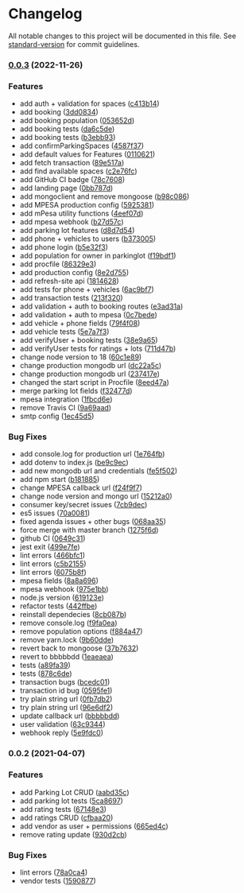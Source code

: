 # Changelog

All notable changes to this project will be documented in this file. See [standard-version](https://github.com/conventional-changelog/standard-version) for commit guidelines.

### [0.0.3](https://github.com/saisilinus/Park254_Backend/compare/v0.0.2...v0.0.3) (2022-11-26)


### Features

* add auth + validation for spaces ([c413b14](https://github.com/saisilinus/Park254_Backend/commit/c413b14716bed1385842f4e897980ff178fd7b6a))
* add booking ([3dd0834](https://github.com/saisilinus/Park254_Backend/commit/3dd083438de4750ddd6d1b58549385bec166e26a))
* add booking population ([053652d](https://github.com/saisilinus/Park254_Backend/commit/053652dbda250721c716414a0351b8b63b595102))
* add booking tests ([da6c5de](https://github.com/saisilinus/Park254_Backend/commit/da6c5de7296cc5b127799d710ee4ba44e24ceedb))
* add booking tests ([b3ebb93](https://github.com/saisilinus/Park254_Backend/commit/b3ebb935f417de50160dca7332c621c144e6dfe2))
* add confirmParkingSpaces ([4587f37](https://github.com/saisilinus/Park254_Backend/commit/4587f37839d01df0e9f9fc0c27e931be252ef05e))
* add default values for Features ([0110621](https://github.com/saisilinus/Park254_Backend/commit/0110621b3b2a35876561ac98718d71f34b81d986))
* add fetch transaction ([89e517a](https://github.com/saisilinus/Park254_Backend/commit/89e517aa63b67a2274eb09424511baf8760b599e))
* add find available spaces ([c2e76fc](https://github.com/saisilinus/Park254_Backend/commit/c2e76fc6ebc0af522987d77fb040a6ec8695c211))
* add GitHub CI badge ([78c7608](https://github.com/saisilinus/Park254_Backend/commit/78c7608d14fec5893f1d148317bf49c23c51a0b7))
* add landing page ([0bb787d](https://github.com/saisilinus/Park254_Backend/commit/0bb787d6f403f5a5b7b9f5450465be9fd3fd29b9))
* add mongoclient and remove mongoose ([b98c086](https://github.com/saisilinus/Park254_Backend/commit/b98c086df9653608baba1f11db281fea984d5d56))
* add MPESA production config ([5925381](https://github.com/saisilinus/Park254_Backend/commit/5925381dd76c901dda9edb33626081a9069e4822))
* add mPesa utility functions ([4eef07d](https://github.com/saisilinus/Park254_Backend/commit/4eef07de132d78b6727073928f8a2e0a89f207ce))
* add mpesa webhook ([b27d57c](https://github.com/saisilinus/Park254_Backend/commit/b27d57ce7c758cdf5c0da99ed23fde7e4053177f))
* add parking lot features ([d8d7d54](https://github.com/saisilinus/Park254_Backend/commit/d8d7d54f88542e26a4c2d3d2033716529fd24f30))
* add phone + vehicles to users ([b373005](https://github.com/saisilinus/Park254_Backend/commit/b373005c2c4627b033437c51c117b8f6f2474a08))
* add phone login ([b5e32f3](https://github.com/saisilinus/Park254_Backend/commit/b5e32f333069a6b1c8a9b07c3dccf99d8889d12f))
* add population for owner in parkinglot ([f19bdf1](https://github.com/saisilinus/Park254_Backend/commit/f19bdf162bcd1ec15c1282c1ab99f24c2785c210))
* add procfile ([86329e3](https://github.com/saisilinus/Park254_Backend/commit/86329e35866561ab1b5ba59fc423a5cbc4a8359d))
* add production config ([8e2d755](https://github.com/saisilinus/Park254_Backend/commit/8e2d755924f623d33f0c546302c7018aafee2a22))
* add refresh-site api ([1814628](https://github.com/saisilinus/Park254_Backend/commit/18146282a325e26b3e8bbd414697ae7678ec6b62))
* add tests for phone + vehicles ([6ac9bf7](https://github.com/saisilinus/Park254_Backend/commit/6ac9bf7f3939720367e4d13922b847ef960f3c71))
* add transaction tests ([213f320](https://github.com/saisilinus/Park254_Backend/commit/213f3204e90c1bed3735395f0f60d7a0a8db1750))
* add validation + auth to booking routes ([e3ad31a](https://github.com/saisilinus/Park254_Backend/commit/e3ad31a83f7b10284df4f6e82587a2a71bd51864))
* add validation + auth to mpesa ([0c7bede](https://github.com/saisilinus/Park254_Backend/commit/0c7bede24731644b823b4567e529f92e65c595b9))
* add vehicle + phone fields ([79f4f08](https://github.com/saisilinus/Park254_Backend/commit/79f4f082c29bb26e4d0b53c7036d54e7ec80b2d2))
* add vehicle tests ([5e7a7f3](https://github.com/saisilinus/Park254_Backend/commit/5e7a7f377e9defa309b9df472f9ec9baa37b699a))
* add verifyUser + booking tests ([38e9a65](https://github.com/saisilinus/Park254_Backend/commit/38e9a65e176179c68b3cf9283deb850ca2deecd0))
* add verifyUser tests for ratings + lots ([711d47b](https://github.com/saisilinus/Park254_Backend/commit/711d47b859811861ca0d0ed577de55b052f668af))
* change node version to 18 ([60c1e89](https://github.com/saisilinus/Park254_Backend/commit/60c1e897348df52a8f379fb03caaf959ccd89b39))
* change production mongodb url ([dc22a5c](https://github.com/saisilinus/Park254_Backend/commit/dc22a5cf95632d2cb09068cebd776f5b0580e2e9))
* change production mongodb url ([237417e](https://github.com/saisilinus/Park254_Backend/commit/237417e79e37942749ab39b169f4a7e8b06b9016))
* changed the start script in Procfile ([8eed47a](https://github.com/saisilinus/Park254_Backend/commit/8eed47ac4fdd5aa4ae528de5411a2df71050fe94))
* merge parking lot fields ([f32477d](https://github.com/saisilinus/Park254_Backend/commit/f32477d709518c9ab3c3305d0c34ce1620e4be3b))
* mpesa integration ([1fbcd6e](https://github.com/saisilinus/Park254_Backend/commit/1fbcd6e84c881a715f2951fdd670a6a61308ae61))
* remove Travis CI ([9a69aad](https://github.com/saisilinus/Park254_Backend/commit/9a69aadb79e15bd8fcbe4b224bd71f71e4356aa6))
* smtp config ([1ec45d5](https://github.com/saisilinus/Park254_Backend/commit/1ec45d56b16feb6e3b0bff5780fddd51cd5d9601))


### Bug Fixes

* add console.log for production url ([1e764fb](https://github.com/saisilinus/Park254_Backend/commit/1e764fbd62a06c0dc8524797ac8ec0007c23670c))
* add dotenv to index.js ([be9c9ec](https://github.com/saisilinus/Park254_Backend/commit/be9c9ec03450d4be9f2fd0c5351038738c9b1d9e))
* add new mongodb url and credentials ([fe5f502](https://github.com/saisilinus/Park254_Backend/commit/fe5f502cffc6edb7892b48e6cc64b6a41f418c10))
* add npm start ([b181885](https://github.com/saisilinus/Park254_Backend/commit/b1818850da1c642a3ec257ea8224322e17bd7a96))
* change MPESA callback url ([f24f9f7](https://github.com/saisilinus/Park254_Backend/commit/f24f9f7928089c5ed569473482b2e6b812821bab))
* change node version and mongo url ([15212a0](https://github.com/saisilinus/Park254_Backend/commit/15212a03791d51335d876808f9f632bffadb9754))
* consumer key/secret issues ([7cb9dec](https://github.com/saisilinus/Park254_Backend/commit/7cb9dec7bea85eb5d158cfba66198c97b73429ce))
* es5 issues ([70a0081](https://github.com/saisilinus/Park254_Backend/commit/70a00813e2131c3c5c9893df7e5057833ace9483))
* fixed agenda issues + other bugs ([068aa35](https://github.com/saisilinus/Park254_Backend/commit/068aa35b38c29b0647e4c5cfbd030b8d56d524d4))
* force merge with master branch ([1275f6d](https://github.com/saisilinus/Park254_Backend/commit/1275f6dc3de4cfbf84e664aca99c7471f45c4f31))
* github CI ([0649c31](https://github.com/saisilinus/Park254_Backend/commit/0649c31e34dcb23611dabc47d0ee22be889854ab))
* jest exit ([499e7fe](https://github.com/saisilinus/Park254_Backend/commit/499e7fedc93c3501a24645b639a4090faa1d8c8c))
* lint errors ([466bfc1](https://github.com/saisilinus/Park254_Backend/commit/466bfc1cf4b20d877e13eb3ab035b8979b7d155b))
* lint errors ([c5b2155](https://github.com/saisilinus/Park254_Backend/commit/c5b2155cb96cd22a2a5f07027e1d75e806e5a124))
* lint errors ([6075b8f](https://github.com/saisilinus/Park254_Backend/commit/6075b8f066291d4fe6e30b42285676415cbe0a44))
* mpesa fields ([8a8a696](https://github.com/saisilinus/Park254_Backend/commit/8a8a696ec445d9b9455a9db5c9679fc94dfeabe8))
* mpesa webhook ([975e1bb](https://github.com/saisilinus/Park254_Backend/commit/975e1bb167cf5b4938db2d8a399346e6fb42460f))
* node.js version ([619123e](https://github.com/saisilinus/Park254_Backend/commit/619123e7f2a22965d5634b1e50ced6e803cab2a1))
* refactor tests ([442ffbe](https://github.com/saisilinus/Park254_Backend/commit/442ffbe22c7de98251f8f079efd8d4591c2209fb))
* reinstall dependecies ([8cb087b](https://github.com/saisilinus/Park254_Backend/commit/8cb087b4606a67b9f644c68e1875d8177650f3a1))
* remove console.log ([f9fa0ea](https://github.com/saisilinus/Park254_Backend/commit/f9fa0eac85eb71c7635904df3f7bd38560f8a3dd))
* remove population options ([f884a47](https://github.com/saisilinus/Park254_Backend/commit/f884a47f65f32248fb874ccad7fa0143c71fa919))
* remove yarn.lock ([9b60dde](https://github.com/saisilinus/Park254_Backend/commit/9b60dde867dd03a03914f9ec03fc3b93c0edb4f2))
* revert back to mongoose ([37b7632](https://github.com/saisilinus/Park254_Backend/commit/37b7632cc645a7f48c11a560a972bf8d06879f9a))
* revert to bbbbbdd ([1eaeaea](https://github.com/saisilinus/Park254_Backend/commit/1eaeaeaf11404cfab4b3992d3d6583306f32d81e))
* tests ([a89fa39](https://github.com/saisilinus/Park254_Backend/commit/a89fa39d0aee59c55a7f501d0bc387973de29845))
* tests ([878c6de](https://github.com/saisilinus/Park254_Backend/commit/878c6deb8adf69627e8098cab4decdd01606d134))
* transaction bugs ([bcedc01](https://github.com/saisilinus/Park254_Backend/commit/bcedc01efb4f93c8d123f30be4aaaf355f5e95d7))
* transaction id bug ([0595fe1](https://github.com/saisilinus/Park254_Backend/commit/0595fe1721d274e478ab54a5535aa2eeabb68e36))
* try plain string url ([0fb7db2](https://github.com/saisilinus/Park254_Backend/commit/0fb7db2e4c3f3f8cd36b3ebc383bbcc94bc07389))
* try plain string url ([96e6df2](https://github.com/saisilinus/Park254_Backend/commit/96e6df274018479e2b8c91621e8c607d61c71ea5))
* update callback url ([bbbbbdd](https://github.com/saisilinus/Park254_Backend/commit/bbbbbdd83230045b62caaf1810b79926bcb1e441))
* user validation ([63c9344](https://github.com/saisilinus/Park254_Backend/commit/63c934491ed14a315a5f81a405c662f3acc5bf35))
* webhook reply ([5e9fdc0](https://github.com/saisilinus/Park254_Backend/commit/5e9fdc0553d64db48c63f1ebd382896cac914efb))

### 0.0.2 (2021-04-07)


### Features

* add Parking Lot CRUD ([aabd35c](https://github.com/saisilinus/Park254_Backend/commit/aabd35ca785acfa2d06ad5c1ddc40caf195e2ee2))
* add parking lot tests ([5ca8697](https://github.com/saisilinus/Park254_Backend/commit/5ca86972aece7fe84588da803a4da2034d53c07a))
* add rating tests ([67148e3](https://github.com/saisilinus/Park254_Backend/commit/67148e38e3343517634d1be998c84ea94d4d3c50))
* add ratings CRUD ([cfbaa20](https://github.com/saisilinus/Park254_Backend/commit/cfbaa208b38cd23ee678364716e10461df858b5a))
* add vendor as user + permissions ([665ed4c](https://github.com/saisilinus/Park254_Backend/commit/665ed4c816844945105494a5380de51f704c24b8))
* remove rating update ([930d2cb](https://github.com/saisilinus/Park254_Backend/commit/930d2cb910a989c27a0da7e401caddf68ce8c978))


### Bug Fixes

* lint errors ([78a0ca4](https://github.com/saisilinus/Park254_Backend/commit/78a0ca4f57458e65c7b9acdd2588f5cb3baee734))
* vendor tests ([1590877](https://github.com/saisilinus/Park254_Backend/commit/15908772b9e467d91985f46943bbb17746ed9419))

